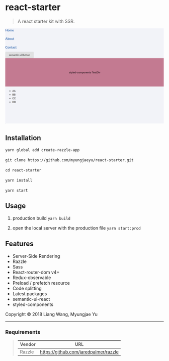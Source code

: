 # react-starter

> A react starter kit with SSR.

<img width="600" src="_demo.png"/>

## Installation

```
yarn global add create-razzle-app

git clone https://github.com/myungjaeyu/react-starter.git

cd react-starter

yarn install

yarn start
```

## Usage

1. production build `yarn build`

2. open the local server with the production file `yarn start:prod`

## Features

- Server-Side Rendering
- Razzle
- Sass
- React-router-dom v4+
- Redux-observable
- Preload / prefetch resource
- Code splitting
- Latest packages
- semantic-ui-react
- styled-components

Copyright © 2018 Liang Wang, Myungjae Yu

___

### Requirements

> | Vendor                | URL                                                   |
> |------------------------|------------------------------------------------------|
> | Razzle                 | https://github.com/jaredpalmer/razzle                |